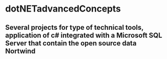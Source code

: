 # dotNETadvancedConcepts

## Several projects for type of technical tools, application of c# integrated with a Microsoft SQL Server that contain the open source data Nortwind
